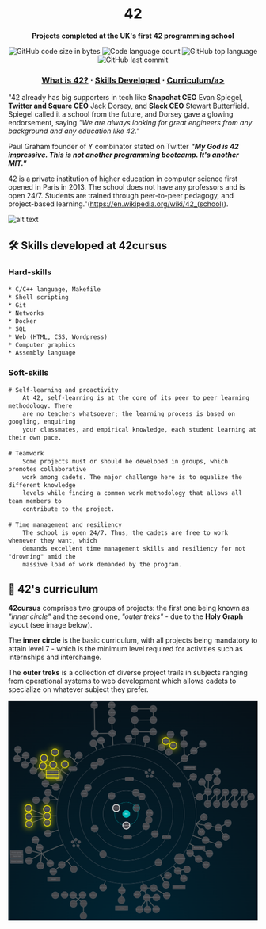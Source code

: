 <h1 align="center">
	42
</h1>

<p align="center">
	<b>Projects completed at the UK's first 42 programming school</b><br>
</p>

<p align="center">
	<img alt="GitHub code size in bytes" src="https://img.shields.io/github/languages/code-size/romanmikh/42?color=yellow" />
	<img alt="Code language count" src="https://img.shields.io/github/languages/count/romanmikh/42?color=yellow" />
	<img alt="GitHub top language" src="https://img.shields.io/github/languages/top/romanmikh/42?color=yellow" />
	<img alt="GitHub last commit" src="https://img.shields.io/github/last-commit/romanmikh/42?color=yellow" />
</p>


<h3 align="center">
	<a href="#about">What is 42?</a>
	<span> · </span>
	<a href="#skills">Skills Developed</a>
	<span> · </span>
	<a href="#curriculum">Curriculum/a>
</h3>

<a name="about"></a>

"42 already has big supporters in tech like **Snapchat CEO** Evan Spiegel, **Twitter and Square CEO** Jack Dorsey, and **Slack CEO** Stewart Butterfield. Spiegel called it a school from the future, and Dorsey gave a glowing endorsement, saying <i>"We are always looking for great engineers from any background and any education like 42."</i>

Paul Graham founder of Y combinator stated on Twitter <i>**"My God is 42 impressive. This is not another programming bootcamp. It's another MIT."**</i>

42 is a private institution of higher education in computer science first opened in Paris in 2013. The school does not have any professors and is open 24/7. Students are trained through peer-to-peer pedagogy, and project-based learning."(https://en.wikipedia.org/wiki/42_(school)).


![alt text](https://42london.com/wp-content/uploads/2022/09/42-London_Locations_2022.png)




<a name="skills"></a>
## 🛠️ Skills developed at 42cursus

### Hard-skills

	* C/C++ language, Makefile
	* Shell scripting
	* Git
	* Networks
	* Docker
	* SQL
	* Web (HTML, CSS, Wordpress)
	* Computer graphics
	* Assembly language

### Soft-skills

	# Self-learning and proactivity
		At 42, self-learning is at the core of its peer to peer learning methodology. There
		are no teachers whatsoever; the learning process is based on googling, enquiring
		your classmates, and empirical knowledge, each student learning at their own pace.

	# Teamwork
		Some projects must or should be developed in groups, which promotes collaborative
		work among cadets. The major challenge here is to equalize the different knowledge
		levels while finding a common work methodology that allows all team members to
		contribute to the project.

	# Time management and resiliency
		The school is open 24/7. Thus, the cadets are free to work whenever they want, which
		demands excellent time management skills and resiliency for not "drowning" amid the
		massive load of work demanded by the program.

<a name="curriculum"></a>
## 🌌 42's curriculum

**42cursus** comprises two groups of projects: the first one being known as _"inner circle"_ and the second one, _"outer treks"_ - due to the **Holy Graph** layout (see image below).

The **inner circle** is the basic curriculum, with all projects being mandatory to attain level 7 - which is the minimum level required for activities such as internships and interchange.

The **outer treks** is a collection of diverse project trails in subjects ranging from operational systems to web development which allows cadets to specialize on whatever subject they prefer.

![42's galaxy](images/holy_graph_dec23.png)